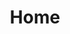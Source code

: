 ---
title: 'Home'
layout: 'layouts/landing.html'
permalink: '/index.html'
metaDesc: 'A Web Design Shop in Athens, Georgia'
intro: 
  lead: 'A Web Design Shop'
  sub: 'in Athens, Georgia'
---
